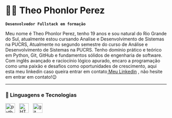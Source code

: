 # 👨‍💻 Theo Phonlor Perez

**`Desenvolvedor Fullstack em formação`**

Meu nome é Theo Phonlor Perez, tenho 19 anos e sou natural do Rio Grande do Sul, atualmente estou cursando Analise e Desenvolvimento de Sistemas na PUCRS, Atualmente no segundo semestre do curso de Análise e Desenvolvimento de Sistemas na PUCRS. Tenho domínio prático e teórico em Python, Git, GitHub e fundamentos sólidos de engenharia de software. Com  inglês avançado e raciocínio lógico apurado, encaro a programação como uma paixão e desafios como oportunidades de crescimento, aqui esta meu linkedin caso queira entrar em contato[ Meu Linkedin](https://www.linkedin.com/in/theo-perez-9544b6361/) , não hesite em entrar em contato!😉

---

### 🤖 Linguagens e Tecnologias

<img
    align="left"
    alt= "python"
    title= "python"
    width="30px"
    style="padding-right:10px;"
    src="https://cdn.jsdelivr.net/gh/devicons/devicon@latest/icons/python/python-original.svg" />

<img 
    align="left"
    alt= "HTML"
    title= "HTML"
    width="30px"
    style="padding-right:10px;"
    src="https://cdn.jsdelivr.net/gh/devicons/devicon@latest/icons/html5/html5-original.svg" />

<img 
    align="left"
    alt= "git"
    title= "git"
    width="30px"
    style="padding-right:10px;"
    src="https://cdn.jsdelivr.net/gh/devicons/devicon@latest/icons/git/git-original.svg" />


<br/>
<br/>


